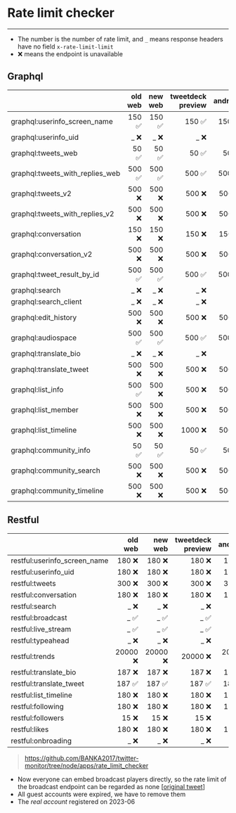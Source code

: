 # Rate limit checker

---

- The number is the number of rate limit, and `_` means response headers have no field `x-rate-limit-limit`
- ❌ means the endpoint is unavailable

## Graphql

|                               |            old web |            new web |  tweetdeck preview |            android|
| :-- | --: | --: | --: | --: |
| graphql:userinfo_screen_name    |            150 ✅ |            150 ✅ |            150 ✅ |            150 ✅ |
| graphql:userinfo_uid            |              _ ❌ |              _ ❌ |              _ ❌ |              _ ❌ |
| graphql:tweets_web              |             50 ✅ |             50 ✅ |             50 ✅ |             50 ✅ |
| graphql:tweets_with_replies_web |            500 ✅ |            500 ✅ |            500 ✅ |            500 ✅ |
| graphql:tweets_v2               |            500 ❌ |            500 ❌ |            500 ❌ |            500 ❌ |
| graphql:tweets_with_replies_v2  |            500 ❌ |            500 ❌ |            500 ❌ |            500 ❌ |
| graphql:conversation            |            150 ❌ |            150 ❌ |            150 ❌ |            150 ❌ |
| graphql:conversation_v2         |            500 ❌ |            500 ❌ |            500 ❌ |            500 ❌ |
| graphql:tweet_result_by_id      |            500 ✅ |            500 ✅ |            500 ✅ |            500 ✅ |
| graphql:search                  |              _ ❌ |              _ ❌ |              _ ❌ |              _ ❌ |
| graphql:search_client           |              _ ❌ |              _ ❌ |              _ ❌ |              _ ❌ |
| graphql:edit_history            |            500 ❌ |            500 ❌ |            500 ❌ |            500 ❌ |
| graphql:audiospace              |            500 ✅ |            500 ✅ |            500 ✅ |            500 ✅ |
| graphql:translate_bio           |              _ ❌ |              _ ❌ |              _ ❌ |              _ ❌ |
| graphql:translate_tweet         |            500 ❌ |            500 ❌ |            500 ❌ |            500 ❌ |
| graphql:list_info               |            500 ✅ |            500 ❌ |            500 ❌ |            500 ❌ |
| graphql:list_member             |            500 ❌ |            500 ❌ |            500 ❌ |            500 ❌ |
| graphql:list_timeline           |            500 ❌ |            500 ❌ |           1000 ❌ |            500 ❌ |
| graphql:community_info          |             50 ✅ |             50 ✅ |             50 ✅ |             50 ✅ |
| graphql:community_search        |            500 ❌ |            500 ❌ |            500 ❌ |            500 ❌ |
| graphql:community_timeline      |            500 ❌ |            500 ❌ |            500 ❌ |            500 ❌ |

## Restful

|                               |            old web |            new web |  tweetdeck preview |            android|
| :-- | --: | --: | --: | --: |
| restful:userinfo_screen_name    |            180 ❌ |            180 ❌ |            180 ❌ |            180 ❌ |
| restful:userinfo_uid            |            180 ❌ |            180 ❌ |            180 ❌ |            180 ❌ |
| restful:tweets                  |            300 ❌ |            300 ❌ |            300 ❌ |            300 ❌ |
| restful:conversation            |            180 ❌ |            180 ❌ |            180 ❌ |            180 ❌ |
| restful:search                  |              _ ❌ |              _ ❌ |              _ ❌ |              _ ❌ |
| restful:broadcast               |              _ ✅ |              _ ✅ |              _ ✅ |              _ ✅ |
| restful:live_stream             |              _ ✅ |              _ ✅ |              _ ✅ |              _ ✅ |
| restful:typeahead               |              _ ❌ |              _ ❌ |              _ ❌ |              _ ❌ |
| restful:trends                  |          20000 ❌ |          20000 ❌ |          20000 ❌ |          20000 ❌ |
| restful:translate_bio           |            187 ❌ |            187 ❌ |            187 ❌ |            187 ❌ |
| restful:translate_tweet         |            187 ✅ |            187 ✅ |            187 ✅ |            187 ✅ |
| restful:list_timeline           |            180 ❌ |            180 ❌ |            180 ❌ |            180 ❌ |
| restful:following               |            180 ❌ |            180 ❌ |            180 ❌ |            180 ❌ |
| restful:followers               |             15 ❌ |             15 ❌ |             15 ❌ |             15 ❌ |
| restful:likes                   |            180 ❌ |            180 ❌ |            180 ❌ |            180 ❌ |
| restful:onbroading              |              _ ❌ |              _ ❌ |              _ ❌ |              _ ❌ |

><https://github.com/BANKA2017/twitter-monitor/tree/node/apps/rate_limit_checker>

- Now everyone can embed broadcast players directly, so the rate limit of the broadcast endpoint can be regarded as none [[original tweet](https://twitter.com/Live/status/1733197678706852095)]
- All guest accounts were expired, we have to remove them
- The *real account* registered on 2023-06
